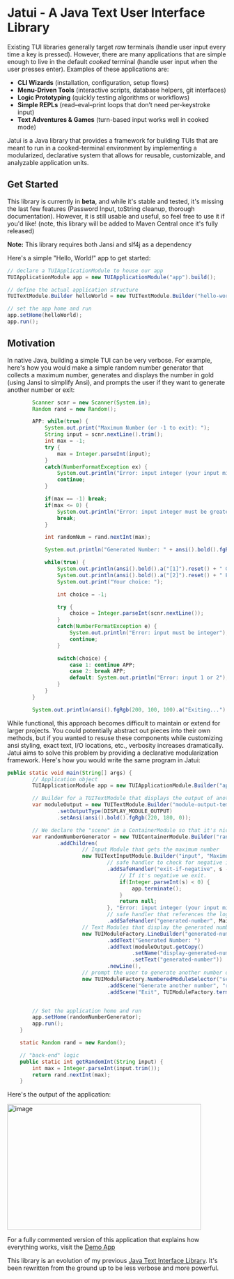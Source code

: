 # Jatui - A Java Text User Interface Library

Existing TUI libraries generally target *raw* terminals (handle user input every time a key is pressed). However, there are many applications that are simple enough to live in the default *cooked* terminal (handle user input when the user presses enter). Examples of these applications are:
- **CLI Wizards** (installation, configuration, setup flows)
- **Menu-Driven Tools** (interactive scripts, database helpers, git interfaces)
- **Logic Prototyping** (quickly testing algorithms or workflows)
- **Simple REPLs** (read–eval–print loops that don’t need per-keystroke input)
- **Text Adventures & Games** (turn-based input works well in cooked mode)

Jatui is a Java library that provides a framework for building TUIs that are meant to run in a cooked-terminal environment by implementing a modularized, declarative system that allows for reusable, customizable, and analyzable application units.


## Get Started

This library is currently in **beta**, and while it's stable and tested, it's missing the last few features (Password Input, toString cleanup, thorough documentation). However, it is still usable and useful, so feel free to use it if you'd like! (note, this library will be added to Maven Central once it's fully released)

**Note:** This library requires both Jansi and slf4j as a dependency

Here's a simple "Hello, World!" app to get started:

```Java
// declare a TUIApplicationModule to house our app
TUIApplicationModule app = new TUIApplicationModule("app").build();

// define the actual application structure
TUITextModule.Builder helloWorld = new TUITextModule.Builder("hello-world", "Hello, World!");

// set the app home and run
app.setHome(helloWorld);
app.run();
```

## Motivation

In native Java, building a simple TUI can be very verbose. For example, here's how you would make a simple random number generator that collects a maximum number, generates and displays the number in gold (using Jansi to simplify Ansi), and prompts the user if they want to generate another number or exit:

```Java
        Scanner scnr = new Scanner(System.in);
        Random rand = new Random();

        APP: while(true) {
            System.out.print("Maximum Number (or -1 to exit): ");
            String input = scnr.nextLine().trim();
            int max = -1;
            try {
                max = Integer.parseInt(input);
            }
            catch(NumberFormatException ex) {
                System.out.println("Error: input integer (your input might be too large)");
                continue;
            }

            if(max == -1) break;
            if(max <= 0) {
                System.out.println("Error: input integer must be greater than 0");
                break;
            }

            int randomNum = rand.nextInt(max);

            System.out.println("Generated Number: " + ansi().bold().fgRgb(220, 180, 0).a(randomNum).reset());

            while(true) {
                System.out.println(ansi().bold().a("[1]").reset() + " Generate another number");
                System.out.println(ansi().bold().a("[2]").reset() + " Exit");
                System.out.print("Your choice: ");

                int choice = -1;

                try {
                    choice = Integer.parseInt(scnr.nextLine());
                }
                catch(NumberFormatException e) {
                    System.out.println("Error: input must be integer");
                    continue;
                }

                switch(choice) {
                    case 1: continue APP;
                    case 2: break APP;
                    default: System.out.println("Error: input 1 or 2");
                }
            }
        }

        System.out.println(ansi().fgRgb(200, 100, 100).a("Exiting...").reset());
```

While functional, this approach becomes difficult to maintain or extend for larger projects. You could potentially abstract out pieces into their own methods, but if you wanted to resuse these components while customizing ansi styling, exact text, I/O locations, etc., verbosity increases dramatically.
Jatui aims to solve this problem by providing a declarative modularization framework. Here's how you would write the same program in Jatui:

```Java
public static void main(String[] args) {
        // Application object
        TUIApplicationModule app = new TUIApplicationModule.Builder("app").build();

        // Builder for a TUITextModule that displays the output of another module, and is bold with gold text.
        var moduleOutput = new TUITextModule.Builder("module-output-template", "template")
                .setOutputType(DISPLAY_MODULE_OUTPUT)
                .setAnsi(ansi().bold().fgRgb(220, 180, 0));

        // We declare the "scene" in a ContainerModule so that it's nicely compartmentalized and reusable if needed.
        var randomNumberGenerator = new TUIContainerModule.Builder("random-number-generator")
                .addChildren(
                        // Input Module that gets the maximum number
                        new TUITextInputModule.Builder("input", "Maximum Number (or -1 to exit): ")
                                // safe handler to check for negative input.
                                .addSafeHandler("exit-if-negative", s -> {
                                    // If it's negative we exit.
                                    if(Integer.parseInt(s) < 0) {
                                        app.terminate();
                                    }
                                    return null;
                                }, "Error: input integer (your input might be too large)")
                                // safe handler that references the logic for generating a random integer
                                .addSafeHandler("generated-number", Main::getRandomInt),
                        // Text Modules that display the generated number
                        new TUIModuleFactory.LineBuilder("generated-number-display")
                                .addText("Generated Number: ")
                                .addText(moduleOutput.getCopy()
                                        .setName("display-generated-number")
                                        .setText("generated-number"))
                                .newLine(),
                        // prompt the user to generate another number or exit
                        new TUIModuleFactory.NumberedModuleSelector("selector", app)
                                .addScene("Generate another number", "random-number-generator")
                                .addScene("Exit", TUIModuleFactory.terminate("terminate-app", app)));


        // Set the application home and run
        app.setHome(randomNumberGenerator);
        app.run();
    }

    static Random rand = new Random();

    // "back-end" logic
    public static int getRandomInt(String input) {
        int max = Integer.parseInt(input.trim());
        return rand.nextInt(max);
    }
```

Here's the output of the application:

<img width="445" height="289" alt="image" src="https://github.com/user-attachments/assets/ea4afdfa-db5a-43fa-a1b2-67a6af5fcf5d" />

For a fully commented version of this application that explains how everything works, visit the [Demo App](https://github.com/Caleb-Leavell/Jatui/blob/main/src/main/java/com/calebleavell/jatui/Main.java)

This library is an evolution of my previous [Java Text Interface Library](https://github.com/Caleb-Leavell/TextInterface). It's been rewritten from the ground up to be less verbose and more powerful.
